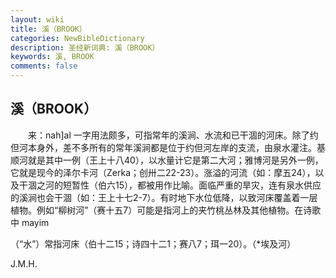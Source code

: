 ```yaml
---
layout: wiki
title: 溪（BROOK）
categories: NewBibleDictionary
description: 圣经新词典: 溪（BROOK）
keywords: 溪, BROOK
comments: false
---
```


## 溪（BROOK）

　　来：nah]al 一字用法颇多，可指常年的溪涧、水流和已干涸的河床。除了约但河本身外，差不多所有的常年溪涧都是位于约但河左岸的支流，由泉水灌注。基顺河就是其中一例（王上十八40），以水量计它是第二大河；雅博河是另外一例，它就是现今的泽尔卡河（Zerka；创卅二22-23）。涨溢的河流（如：摩五24），以及干涸之河的短暂性（伯六15），都被用作比喻。面临严重的旱灾，连有泉水供应的溪涧也会干涸（如：王上十七2-7）。有时地下水位低降，以致河床覆盖着一层植物。例如“柳树河”（赛十五7）可能是指河上的夹竹桃丛林及其他植物。在诗歌中 mayim

（“水”）常指河床（伯十二15；诗四十二1；赛八7；珥一20）。（*埃及河）

J.M.H.






